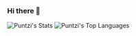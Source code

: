 ### Hi there 👋

  ![Puntzi's Stats](https://github-readme-stats.vercel.app/api?username=Puntzi&theme=dracula&show_icons=true&hide_border=true&count_private=false)
  ![Puntzi's Top Languages](https://github-readme-stats.vercel.app/api/top-langs/?username=Puntzi&theme=dracula&show_icons=true&hide_border=true&layout=compact)

